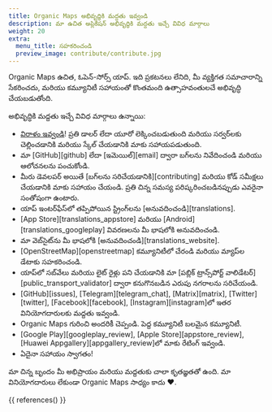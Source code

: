 ```yaml
---
title: Organic Maps అభివృద్ధికి మద్దతు ఇవ్వండి
description: మా ఉచిత అప్లికేషన్ అభివృద్ధికి మద్దతు ఇచ్చే వివిధ మార్గాలు
weight: 20
extra:
  menu_title: సహకరించండి
  preview_image: contribute/contribute.jpg
---
```


Organic Maps ఉచిత, ఓపెన్-సోర్స్ యాప్. ఇది ప్రకటనలు లేనిది, మీ వ్యక్తిగత సమాచారాన్ని సేకరించదు, మరియు కమ్యూనిటీ సహాయంతో కొంతమంది ఉత్సాహవంతులచే అభివృద్ధి చేయబడుతోంది.

అభివృద్ధికి మద్దతు ఇచ్చే వివిధ మార్గాలు ఉన్నాయి:

- [విరాళం ఇవ్వండి](@/donate/index.te.md)! ప్రతి డాలర్ లేదా యూరో లెక్కించబడుతుంది మరియు సర్వర్‌లకు చెల్లించడానికి మరియు స్కేల్ చేయడానికి మాకు సహాయపడుతుంది.
- మా [GitHub][github] లేదా [ఇమెయిల్][email] ద్వారా బగ్‌లను నివేదించండి మరియు ఆలోచనలను పంచుకోండి.
- మీరు డెవలపర్ అయితే [బగ్‌లను సరిచేయడానికి][contributing] మరియు కోడ్ సమీక్షలు చేయడానికి మాకు సహాయం చేయండి. ప్రతి చిన్న సమస్య పరిష్కరించబడినప్పుడు ఎవరైనా సంతోషంగా ఉంటారు.
- యాప్ ఇంటర్‌ఫేస్‌లో తప్పిపోయిన స్ట్రింగ్‌లను [అనువదించండి][translations].
- [App Store][translations_appstore] మరియు [Android][translations_googleplay] వివరణలను మీ భాషలోకి అనువదించండి.
- మా వెబ్‌సైట్‌ను మీ భాషలోకి [అనువదించండి][translations_website].
- [OpenStreetMap][openstreetmap] కమ్యూనిటీలో చేరండి మరియు మ్యాప్‌ల డేటాకు సహకరించండి.
- యాప్‌లో సబ్‌వేలు మరియు లైట్ రైళ్లు పని చేయడానికి మా [పబ్లిక్ ట్రాన్స్‌పోర్ట్ వాలిడేటర్][public_transport_validator] ద్వారా కనుగొనబడిన ఎరుపు నగరాలను సరిచేయండి.
- [GitHub][issues], [Telegram][telegram_chat], [Matrix][matrix], [Twitter][twitter], [Facebook][facebook], [Instagram][instagram]లో ఇతర వినియోగదారులకు మద్దతు ఇవ్వండి.
- Organic Maps గురించి అందరికీ చెప్పండి. పెద్ద కమ్యూనిటీ బలమైన కమ్యూనిటీ.
- [Google Play][googleplay_review], [Apple Store][appstore_review], [Huawei Appgallery][appgallery_review]లో మాకు రేటింగ్ ఇవ్వండి.
- ఏదైనా సహాయం స్వాగతం!

మా చిన్న బృందం మీ అభిప్రాయం మరియు మద్దతుకు చాలా కృతజ్ఞతతో ఉంది. మా వినియోగదారులు లేకుండా Organic Maps సాధ్యం కాదు ❤️.

{{ references() }}